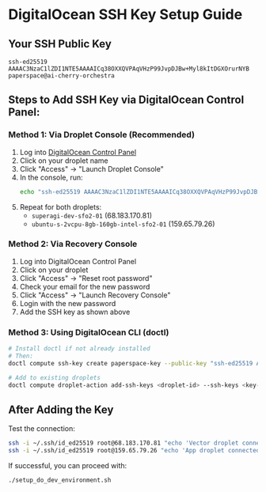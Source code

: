 # DigitalOcean SSH Key Setup Guide

## Your SSH Public Key
```
ssh-ed25519 AAAAC3NzaC1lZDI1NTE5AAAAICq38OXXQVPAqVHzP99JvpDJBw+Myl8kItDGXOrurNYB paperspace@ai-cherry-orchestra
```

## Steps to Add SSH Key via DigitalOcean Control Panel:

### Method 1: Via Droplet Console (Recommended)
1. Log into [DigitalOcean Control Panel](https://cloud.digitalocean.com)
2. Click on your droplet name
3. Click "Access" → "Launch Droplet Console"
4. In the console, run:
   ```bash
   echo "ssh-ed25519 AAAAC3NzaC1lZDI1NTE5AAAAICq38OXXQVPAqVHzP99JvpDJBw+Myl8kItDGXOrurNYB paperspace@ai-cherry-orchestra" >> ~/.ssh/authorized_keys
   ```
5. Repeat for both droplets:
   - `superagi-dev-sfo2-01` (68.183.170.81)
   - `ubuntu-s-2vcpu-8gb-160gb-intel-sfo2-01` (159.65.79.26)

### Method 2: Via Recovery Console
1. Log into DigitalOcean Control Panel
2. Click on your droplet
3. Click "Access" → "Reset root password"
4. Check your email for the new password
5. Click "Access" → "Launch Recovery Console"
6. Login with the new password
7. Add the SSH key as shown above

### Method 3: Using DigitalOcean CLI (doctl)
```bash
# Install doctl if not already installed
# Then:
doctl compute ssh-key create paperspace-key --public-key "ssh-ed25519 AAAAC3NzaC1lZDI1NTE5AAAAICq38OXXQVPAqVHzP99JvpDJBw+Myl8kItDGXOrurNYB paperspace@ai-cherry-orchestra"

# Add to existing droplets
doctl compute droplet-action add-ssh-keys <droplet-id> --ssh-keys <key-id>
```

## After Adding the Key

Test the connection:
```bash
ssh -i ~/.ssh/id_ed25519 root@68.183.170.81 "echo 'Vector droplet connected'"
ssh -i ~/.ssh/id_ed25519 root@159.65.79.26 "echo 'App droplet connected'"
```

If successful, you can proceed with:
```bash
./setup_do_dev_environment.sh
```
